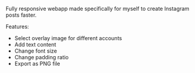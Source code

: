 Fully responsive webapp made specifically for myself to create Instagram posts faster.

Features:
- Select overlay image for different accounts
- Add text content
- Change font size
- Change padding ratio
- Export as PNG file
